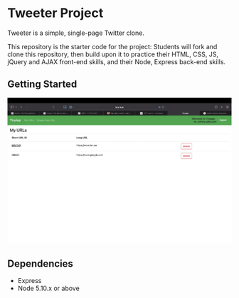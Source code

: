 # Tweeter Project

Tweeter is a simple, single-page Twitter clone.

This repository is the starter code for the project: Students will fork and clone this repository, then build upon it to practice their HTML, CSS, JS, jQuery and AJAX front-end skills, and their Node, Express back-end skills.

## Getting Started

!["urls page, the short urls are links"](https://github.com/harry-th/tinyapp/blob/main/docs/urls_page.png?raw=true)

## Dependencies

- Express
- Node 5.10.x or above
